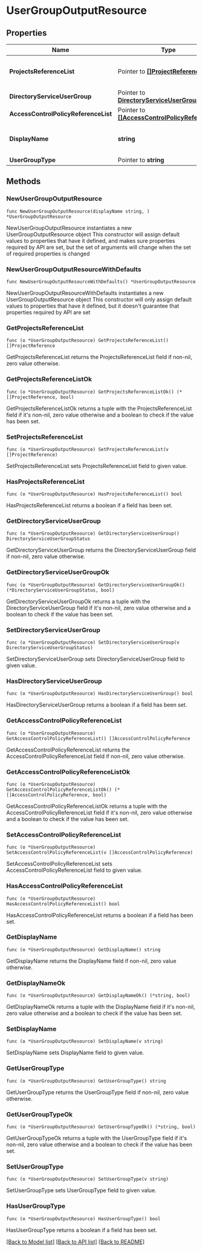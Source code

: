 # UserGroupOutputResource

## Properties

Name | Type | Description | Notes
------------ | ------------- | ------------- | -------------
**ProjectsReferenceList** | Pointer to [**[]ProjectReference**](ProjectReference.md) | A list of projects the user group is part of. | [optional] 
**DirectoryServiceUserGroup** | Pointer to [**DirectoryServiceUserGroupStatus**](DirectoryServiceUserGroupStatus.md) |  | [optional] 
**AccessControlPolicyReferenceList** | Pointer to [**[]AccessControlPolicyReference**](AccessControlPolicyReference.md) | List of ACP references. | [optional] 
**DisplayName** | **string** | The display name for the user group. | 
**UserGroupType** | Pointer to **string** |  | [optional] 

## Methods

### NewUserGroupOutputResource

`func NewUserGroupOutputResource(displayName string, ) *UserGroupOutputResource`

NewUserGroupOutputResource instantiates a new UserGroupOutputResource object
This constructor will assign default values to properties that have it defined,
and makes sure properties required by API are set, but the set of arguments
will change when the set of required properties is changed

### NewUserGroupOutputResourceWithDefaults

`func NewUserGroupOutputResourceWithDefaults() *UserGroupOutputResource`

NewUserGroupOutputResourceWithDefaults instantiates a new UserGroupOutputResource object
This constructor will only assign default values to properties that have it defined,
but it doesn't guarantee that properties required by API are set

### GetProjectsReferenceList

`func (o *UserGroupOutputResource) GetProjectsReferenceList() []ProjectReference`

GetProjectsReferenceList returns the ProjectsReferenceList field if non-nil, zero value otherwise.

### GetProjectsReferenceListOk

`func (o *UserGroupOutputResource) GetProjectsReferenceListOk() (*[]ProjectReference, bool)`

GetProjectsReferenceListOk returns a tuple with the ProjectsReferenceList field if it's non-nil, zero value otherwise
and a boolean to check if the value has been set.

### SetProjectsReferenceList

`func (o *UserGroupOutputResource) SetProjectsReferenceList(v []ProjectReference)`

SetProjectsReferenceList sets ProjectsReferenceList field to given value.

### HasProjectsReferenceList

`func (o *UserGroupOutputResource) HasProjectsReferenceList() bool`

HasProjectsReferenceList returns a boolean if a field has been set.

### GetDirectoryServiceUserGroup

`func (o *UserGroupOutputResource) GetDirectoryServiceUserGroup() DirectoryServiceUserGroupStatus`

GetDirectoryServiceUserGroup returns the DirectoryServiceUserGroup field if non-nil, zero value otherwise.

### GetDirectoryServiceUserGroupOk

`func (o *UserGroupOutputResource) GetDirectoryServiceUserGroupOk() (*DirectoryServiceUserGroupStatus, bool)`

GetDirectoryServiceUserGroupOk returns a tuple with the DirectoryServiceUserGroup field if it's non-nil, zero value otherwise
and a boolean to check if the value has been set.

### SetDirectoryServiceUserGroup

`func (o *UserGroupOutputResource) SetDirectoryServiceUserGroup(v DirectoryServiceUserGroupStatus)`

SetDirectoryServiceUserGroup sets DirectoryServiceUserGroup field to given value.

### HasDirectoryServiceUserGroup

`func (o *UserGroupOutputResource) HasDirectoryServiceUserGroup() bool`

HasDirectoryServiceUserGroup returns a boolean if a field has been set.

### GetAccessControlPolicyReferenceList

`func (o *UserGroupOutputResource) GetAccessControlPolicyReferenceList() []AccessControlPolicyReference`

GetAccessControlPolicyReferenceList returns the AccessControlPolicyReferenceList field if non-nil, zero value otherwise.

### GetAccessControlPolicyReferenceListOk

`func (o *UserGroupOutputResource) GetAccessControlPolicyReferenceListOk() (*[]AccessControlPolicyReference, bool)`

GetAccessControlPolicyReferenceListOk returns a tuple with the AccessControlPolicyReferenceList field if it's non-nil, zero value otherwise
and a boolean to check if the value has been set.

### SetAccessControlPolicyReferenceList

`func (o *UserGroupOutputResource) SetAccessControlPolicyReferenceList(v []AccessControlPolicyReference)`

SetAccessControlPolicyReferenceList sets AccessControlPolicyReferenceList field to given value.

### HasAccessControlPolicyReferenceList

`func (o *UserGroupOutputResource) HasAccessControlPolicyReferenceList() bool`

HasAccessControlPolicyReferenceList returns a boolean if a field has been set.

### GetDisplayName

`func (o *UserGroupOutputResource) GetDisplayName() string`

GetDisplayName returns the DisplayName field if non-nil, zero value otherwise.

### GetDisplayNameOk

`func (o *UserGroupOutputResource) GetDisplayNameOk() (*string, bool)`

GetDisplayNameOk returns a tuple with the DisplayName field if it's non-nil, zero value otherwise
and a boolean to check if the value has been set.

### SetDisplayName

`func (o *UserGroupOutputResource) SetDisplayName(v string)`

SetDisplayName sets DisplayName field to given value.


### GetUserGroupType

`func (o *UserGroupOutputResource) GetUserGroupType() string`

GetUserGroupType returns the UserGroupType field if non-nil, zero value otherwise.

### GetUserGroupTypeOk

`func (o *UserGroupOutputResource) GetUserGroupTypeOk() (*string, bool)`

GetUserGroupTypeOk returns a tuple with the UserGroupType field if it's non-nil, zero value otherwise
and a boolean to check if the value has been set.

### SetUserGroupType

`func (o *UserGroupOutputResource) SetUserGroupType(v string)`

SetUserGroupType sets UserGroupType field to given value.

### HasUserGroupType

`func (o *UserGroupOutputResource) HasUserGroupType() bool`

HasUserGroupType returns a boolean if a field has been set.


[[Back to Model list]](../README.md#documentation-for-models) [[Back to API list]](../README.md#documentation-for-api-endpoints) [[Back to README]](../README.md)


